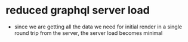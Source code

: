 # reduced graphql server load

- since we are getting all the data we need for initial render in a single round trip from the server, the server load becomes minimal

